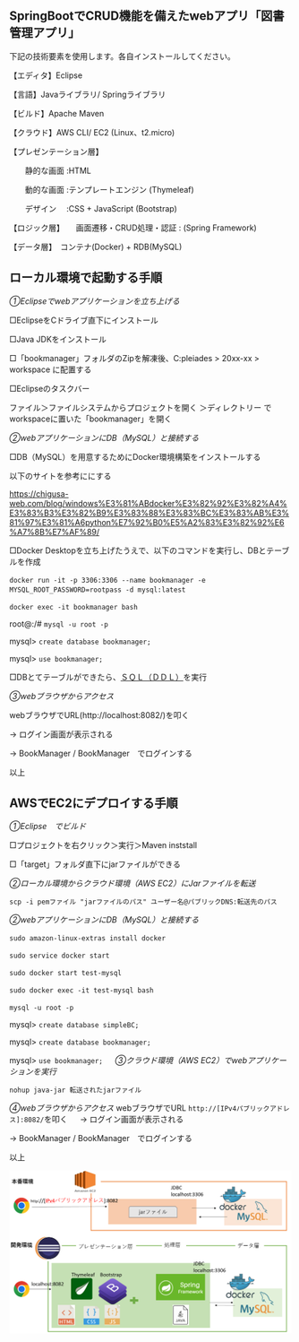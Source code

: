 ## SpringBootでCRUD機能を備えたwebアプリ「図書管理アプリ」

下記の技術要素を使用します。各自インストールしてください。

【エディタ】Eclipse 

【言語】Javaライブラリ/ Springライブラリ

【ビルド】Apache Maven

【クラウド】AWS CLI/ EC2 (Linux、t2.micro)

【プレゼンテーション層】

　　静的な画面 :HTML

　　動的な画面 :テンプレートエンジン (Thymeleaf)

　　デザイン 　:CSS + JavaScript (Bootstrap)

【ロジック層】　　画面遷移・CRUD処理・認証 : (Spring Framework)

【データ層】　コンテナ(Docker) + RDB(MySQL)


## ローカル環境で起動する手順

*①Eclipseでwebアプリケーションを立ち上げる*

□EclipseをCドライブ直下にインストール

□Java JDKをインストール

□「bookmanager」フォルダのZipを解凍後、C:pleiades > 20xx-xx > workspace に配置する

□Eclipseのタスクバー

ファイル＞ファイルシステムからプロジェクトを開く ＞ディレクトリー でworkspaceに置いた「bookmanager」を開く

*②webアプリケーションにDB（MySQL）と接続する*

□DB（MySQL）を用意するためにDocker環境構築をインストールする

以下のサイトを参考ににする

https://chigusa-web.com/blog/windows%E3%81%ABdocker%E3%82%92%E3%82%A4%E3%83%B3%E3%82%B9%E3%83%88%E3%83%BC%E3%83%AB%E3%81%97%E3%81%A6python%E7%92%B0%E5%A2%83%E3%82%92%E6%A7%8B%E7%AF%89/

□Docker Desktopを立ち上げたうえで、以下のコマンドを実行し、DBとテーブルを作成

`docker run -it -p 3306:3306 --name bookmanager -e MYSQL_ROOT_PASSWORD=rootpass -d mysql:latest`

`docker exec -it bookmanager bash`

root@:/# `mysql -u root -p`


mysql> `create database bookmanager;`

mysql> `use bookmanager;`

□DBとてテーブルができたら、[ＳＱＬ（ＤＤＬ）](https://github.com/HagaInsector/bookmanager/blob/main/SQL)を実行

*③webブラウザからアクセス*

webブラウザでURL(http://localhost:8082/)を叩く

→ ログイン画面が表示される

→ BookManager / BookManager　でログインする


以上

## AWSでEC2にデプロイする手順

*①Eclipse　でビルド*

□プロジェクトを右クリック＞実行＞Maven inststall

□「target」フォルダ直下にjarファイルができる

*②ローカル環境からクラウド環境（AWS EC2）にJarファイルを転送*

`scp -i pemファイル "jarファイルのパス" ユーザー名@パブリックDNS:転送先のパス`

*②webアプリケーションにDB（MySQL）と接続する*

`sudo amazon-linux-extras install docker`

`sudo service docker start`

`sudo docker start test-mysql`

`sudo docker exec -it test-mysql bash`

`mysql -u root -p`

mysql> `create database simpleBC;`

mysql> `create database bookmanager;`

mysql> `use bookmanager;`
　
*③クラウド環境（AWS EC2）でwebアプリケーションを実行*

 `nohup java-jar 転送されたjarファイル`

 *④webブラウザからアクセス*
webブラウザでURL `http://[IPv4パブリックアドレス]:8082/`を叩く
　
→ ログイン画面が表示される

→ BookManager / BookManager　でログインする

以上　

![構成図](./図書管理アプリ構成図.jpg)


　
